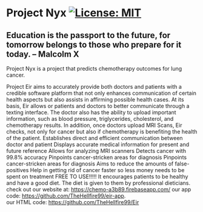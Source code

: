 # Project Nyx [![License: MIT](https://img.shields.io/badge/License-MIT-yellow.svg)](https://choosealicense.com/licenses/mit/)
## Education is the passport to the future, for tomorrow belongs to those who prepare for it today. – Malcolm X
Project Nyx is a project that predicts chemotherapy outcomes for lung cancer.

Project Eir aims to accurately provide both doctors and patients with a credible software platform that not only enhances communication of certain health aspects but also assists in affirming possible health cases. At its basis, Eir allows or patients and doctors to better communicate through a texting interface. The doctor also has the ability to upload important information, such as blood pressure, triglycerides, cholesterol, and chemotherapy results. In addition, once doctors upload MRI Scans, Eir checks, not only for cancer but also if chemotherapy is benefiting the health of the patient. Establishes direct and efficient communication between doctor and patient Displays accurate medical information for present and future reference Allows for analyzing MRI scanners Detects cancer with 99.8% accuracy Pinpoints cancer-stricken areas for diagnosis Pinpoints cancer-stricken areas for diagnosis Aims to reduce the amounts of false-positives Help in getting rid of cancer faster so less money needs to be spent on treatment FREE TO USE!!!!! It encourages patients to be healthy and have a good diet. The diet is given to them by professional dieticians.
	check out our website at: https://chemo-a3b89.firebaseapp.com/
our app code: https://github.com/TheHellfire99/eir-app.  
our HTML code: https://github.com/TheHellfire99/Eir
